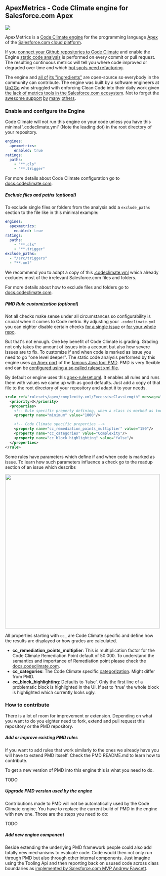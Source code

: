 ## ApexMetrics - Code Climate engine for Salesforce.com Apex

<img src="https://github.com/Up2Go/codeclimate-apexmetrics/blob/master/resources/ApexMetricsBanner.png">

ApexMetrics is a [Code Climate engine](https://codeclimate.com/engines) for the programming language [Apex](https://developer.salesforce.com/docs/atlas.en-us.apexcode.meta/apexcode/) of the [Salesforce.com cloud platform](http://www.salesforce.com/platform/products/force).

If you [connect your Github repositories to Code Climate](https://docs.codeclimate.com/docs/importing-repositories) and enable the Engine [static code analysis](http://stackoverflow.com/questions/49716/what-is-static-code-analysis) is performed on every commit or pull request. The resulting continuous metrics will tell you where code improved or degraded over time and which [hot spots need refactoring](http://blog.xebia.com/static-code-analysis-is-just-tip-of-the-iceberg/).

The engine and [all of](https://github.com/forcedotcom/idecore/tree/b5bf3a1cb6e8d94aaac10f375c771ec8eab821ba/com.salesforce.ide.apex.core/lib) [its "ingredients"](https://github.com/Up2Go/pmd) are open-source so everybody in the community can contribute. The engine was built by a software engineers at [Up2Go](https://github.com/Up2Go) who struggled with enforcing Clean Code into their daily work given [the lack of metrics tools in the Salesforce.com ecosystem](http://salesforce.stackexchange.com/questions/1697/apex-static-code-analysis). Not to forget the [awesome support](https://github.com/adangel) [by](https://github.com/forcedotcom/idecore/issues/167) [many](https://github.com/mrb) [others](https://github.com/sivakumar-kailasam).

### Enable and configure the Engine

Code Climate will not run this engine on your code unless you have this minimal '.codeclimate.yml' (Note the leading dot) in the root directory of your repository. 

```yaml
engines:
  apexmetrics:
    enabled: true
ratings:
  paths:
    - "**.cls"
    - "**.trigger"
```

For more details about Code Climate configuration go to [docs.codeclimate.com](https://docs.codeclimate.com/docs/configuring-your-code-climate-analysis).

##### Exclude files and paths (optional)
To exclude single files or folders from the analysis add a `exclude_paths` section to the file like in this minimal example:

```yaml
engines:
  apexmetrics:
    enabled: true
ratings:
  paths:
    - "**.cls"
    - "**.trigger"
exclude_paths:
  - "/src/triggers"
  - "**.xml"
```

We recommend you to adapt a copy of this [.codeclimate.yml](https://github.com/Up2Go/codeclimate-apex/blob/master/resources/.codeclimate.yml) which already excludes most of the irrelevant Salesforce.com files and folders.

For more details about how to exclude files and folders go to [docs.codeclimate.com](https://docs.codeclimate.com/docs/excluding-files-and-folders).


##### PMD Rule customization (optional)

Not all checks make sense under all circumstances so configurability is crucial when it comes to Code metrix. By adjusting your `.codeclimate.yml` you can eighter disable certain checks [for a single issue](https://docs.codeclimate.com/docs/marking-false-positives) or [for your whole repo](https://docs.codeclimate.com/docs/disabling-individual-checks).

But that's not enough. One key benefit of Code Climate is grading. Grading not only takes the amount of issues into a account but also how severe issues are to fix. To customize if and when code is marked as issue you need to go "one level deeper". The static code analysis performed by this engine uses [an Apex port](https://github.com/pmd/pmd/tree/master/pmd-apex) of the [famous Java tool PMD](https://pmd.github.io/). PMD is very flexible and can be [configured using a so called ruleset xml file](http://pmd.sourceforge.net/pmd-4.3.0/howtomakearuleset.html). 

By default or engine uses this [apex-ruleset.xml](https://github.com/Up2Go/codeclimate-apex/blob/master/apex-ruleset.xml). It enables all rules and runs them with values we came up with as good defaults. Just add a copy of that file to the root directory of your repository and adapt it to your needs.

```xml
<rule ref="rulesets/apex/complexity.xml/ExcessiveClassLength" message="Avoid really long classes (lines of code)">
  <priority>3</priority>
  <properties>
    <!-- Rule specific property defining, when a class is marked as too long -->
    <property name="minimum" value="1000"/>

    <!-- Code Climate specific properties -->
    <property name="cc_remediation_points_multiplier" value="150"/>
    <property name="cc_categories" value="Complexity"/>
    <property name="cc_block_highlighting" value="false"/>
  </properties>	
</rule>
```

Some rules have parameters which define if and when code is marked as issue. To learn how such parameters influence a check go to the readup section of an issue which describs 

<img width="500" src="https://cloud.githubusercontent.com/assets/8180281/15602948/5ed00770-23f8-11e6-9932-97eb44b3f1a6.png">

All properties starting with `cc_` are Code Climate specific and define how the results are displayed or how grades are calculated.

* **cc_remediation_points_multiplier**: This is multiplication factor for the Code Climate Remediation Point default of 50.000. To understand the semantics and importance of Remediation point please check the [docs.codeclimate.com](https://github.com/codeclimate/spec/blob/master/SPEC.md#remediation-points).
* **cc_categories**: The Code Climate specific [categorization](https://github.com/codeclimate/spec/blob/master/SPEC.md#categories). Might differ from PMD.
* **cc_block_highlighting**: Defaults to 'false'. Only the first line of a problematic block is highlighted in the UI. If set to 'true' the whole block is highlighted which currently looks ugly.


### How to contribute

There is a lot of room for improvement or extension. Depending on what you want to do you eighter need to fork, extend and pull request this repository or the PMD repository.

##### Add or improve existing PMD rules

If you want to add rules that work similarly to the ones we already have you will have to extend PMD itsself. Check the PMD README.md to learn how to contribute. 

To get a new version of PMD into this engine this is what you need to do.

TODO

##### Upgrade PMD version used by the engine 

Contributions made to PMD will not be automatically used by the Code Climate engine. You have to replace the current build of PMD in the engine with new one. Those are the steps you need to do:

TODO

##### Add new engine component

Beside extending the underlying PMD framework people could also add totally new mechanisms to evaluate code. Code would then not only run through PMD but also through other internal components. Just imagine using the Tooling Api and then reporting back on usused code across class boundaries as [implemented by Salesforce.com MVP Andrew Fawcett](https://andyinthecloud.com/2013/02/02/spring-cleaning-apex-code-with-the-tooling-api/).
